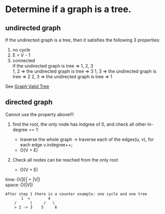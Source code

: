 # Determine if a graph is a tree.
## undirected graph
If the undirected graph is a tree, then it satisfies the following 3 properties:
1. no cycle
2. E = V - 1
3. connected<br>
if the undirected graph is tree => 1, 2, 3<br>
1, 2 => the undirected graph is tree => 3
1, 3 => the undirected graph is tree => 2
2, 3 => the undirected graph is tree => 1

See [Graph Valid Tree](./../261_graph_valid_tree/README.md) 

## directed graph
Cannot use the property above!!!<br>
1. find the root, the only node has indgree of 0, and check all other in-degree == 1:
	- traverse the whole graph -> traverse each of the edges(u, v), for each edge v.indegree++;
	- O(V + E)

2. Check all nodes can be reached from the only root
	- O(V + E)

time: O(|E| + |V|)<br>
space: O(|V|)

	After step 1 there is a counter example: one cycle and one tree
	       1  <        4
	    /      |     /   \ 
	    > 2 -> 3    5     6